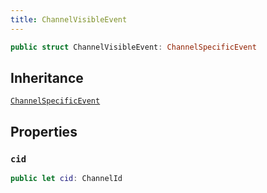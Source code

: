 ```yaml
---
title: ChannelVisibleEvent
---
```


``` swift
public struct ChannelVisibleEvent: ChannelSpecificEvent 
```

## Inheritance

[`ChannelSpecificEvent`](channel-specific-event)

## Properties

### `cid`

``` swift
public let cid: ChannelId
```
